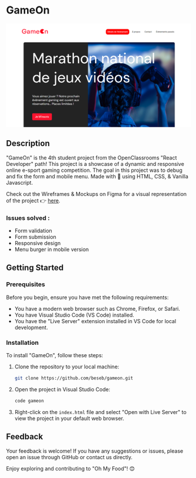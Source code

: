 # GameOn
![HOMEPAGE](./assets/images/HOMEPAGEpng.png)

## Description
"GameOn" is the 4th student project from the OpenClassrooms "React Developer" path! This project is a showcase of a dynamic and responsive online e-sport gaming competition.
The goal in this project was to debug and fix the form and mobile menu. Made with 💖 using HTML, CSS, & Vanilla Javascript.

Check out the Wireframes & Mockups on Figma for a visual representation of the project 👉 [here](<https://www.figma.com/file/B7NKBDvSI18uoMLJgpnh48/UI-Design-GameOn-FR?type=design&mode=design&t=GtHd1NJZfbtinaB7-0>).

### Issues solved :
- Form validation
- Form submission
- Responsive design
- Menu burger in mobile version

## Getting Started

### Prerequisites
Before you begin, ensure you have met the following requirements:
- You have a modern web browser such as Chrome, Firefox, or Safari.
- You have Visual Studio Code (VS Code) installed.
- You have the "Live Server" extension installed in VS Code for local development.

### Installation
To install "GameOn", follow these steps:

1. Clone the repository to your local machine:
   ```bash
   git clone https://github.com/beseb/gameon.git

2. Open the project in Visual Studio Code:
   ```bash
   code gameon
3. Right-click on the `index.html` file and select "Open with Live Server" to view the project in your default web browser.      

## Feedback
Your feedback is welcome! If you have any suggestions or issues, please open an issue through GitHub or contact us directly.

Enjoy exploring and contributing to "Oh My Food"! 😊
